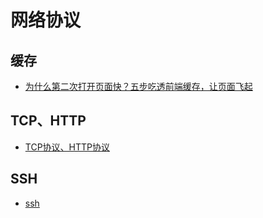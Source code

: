 # 网络协议

## 缓存
  - [为什么第二次打开页面快？五步吃透前端缓存，让页面飞起](https://juejin.cn/post/6993358764481085453)

## TCP、HTTP
  - [TCP协议、HTTP协议](https://sanyuan0704.top/my_blog/blogs/net/tcp/001.html)

## SSH
  - [ssh](https://wangdoc.com/ssh/key.html)
